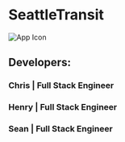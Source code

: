 # SeattleTransit

![App Icon](https://i.imgur.com/Uh7NtT9.png "App Icon")

## Developers:
### Chris | Full Stack Engineer
### Henry | Full Stack Engineer
### Sean | Full Stack Engineer

